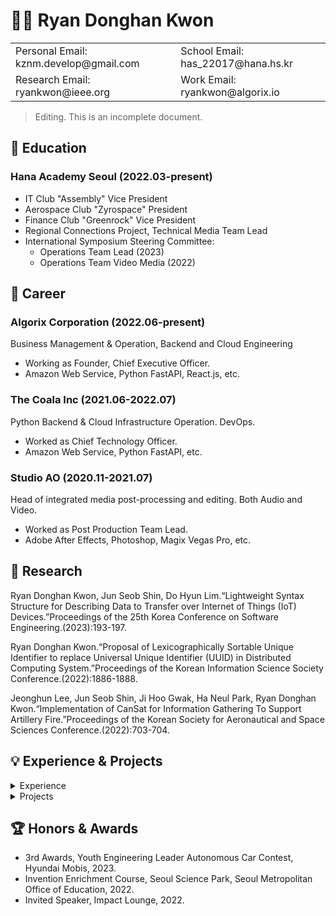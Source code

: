 # 🧑‍💻 Ryan Donghan Kwon

<table border="0">
  <tr>
    <td>Personal Email: kznm.develop@gmail.com</td>
    <td>School Email: has_22017@hana.hs.kr</td>
  </tr>
  <tr>
    <td>Research Email: ryankwon@ieee.org</td>
    <td>Work Email: ryankwon@algorix.io</td>
  </tr>
</table>

> Editing. This is an incomplete document.

## 🏫 Education

### Hana Academy Seoul (2022.03-present)
- IT Club "Assembly" Vice President
- Aerospace Club "Zyrospace" President
- Finance Club "Greenrock" Vice President
- Regional Connections Project, Technical Media Team Lead
- International Symposium Steering Committee:
  - Operations Team Lead (2023)
  - Operations Team Video Media (2022)

## 💼 Career

### Algorix Corporation (2022.06-present)
Business Management & Operation, Backend and Cloud Engineering
- Working as Founder, Chief Executive Officer.
- Amazon Web Service, Python FastAPI, React.js, etc.

### The Coala Inc (2021.06-2022.07)
Python Backend & Cloud Infrastructure Operation. DevOps.
- Worked as Chief Technology Officer.
- Amazon Web Service, Python FastAPI, etc.

### Studio AO (2020.11-2021.07)
Head of integrated media post-processing and editing. Both Audio and Video.
- Worked as Post Production Team Lead.
- Adobe After Effects, Photoshop, Magix Vegas Pro, etc.

## 📑 Research

  Ryan Donghan Kwon, Jun Seob Shin, Do Hyun Lim.“Lightweight Syntax Structure for Describing Data to Transfer over Internet of Things (IoT) Devices.”Proceedings of the 25th Korea Conference on Software Engineering.(2023):193-197.

  Ryan Donghan Kwon.“Proposal of Lexicographically Sortable Unique Identifier to replace Universal Unique Identifier (UUID) in Distributed Computing System.”Proceedings of the Korean Information Science Society Conference.(2022):1886-1888.

  Jeonghun Lee, Jun Seob Shin, Ji Hoo Gwak, Ha Neul Park, Ryan Donghan Kwon.“Implementation of CanSat for Information Gathering To Support Artillery Fire.”Proceedings of the Korean Society for Aeronautical and Space Sciences Conference.(2022):703-704.

## 💡 Experience & Projects

<details>
<summary>Experience</summary>

  ### MODUPOP: ML + QC (2023.04) [🔗](https://festa.io/events/3325)

  ### BespinGlobal OpsNow360 (2023.02) [🔗](https://event.opsnow.com/opsnow360-conference/)
  
  ### MODUPOP: JAX/Flax (2023.02) [🔗](https://festa.io/events/3118)
  
  ### Stripe Product Masterclass for SaaS & Marketplace (2023.01) [SaaS🔗](https://event-us.kr/stripe/event/54391) [Marketplace🔗](https://event-us.kr/stripe/event/54392)
  
  ### IMPACT LOUNGE - Invited Speaker (2022.12) [🔗](https://lounge.connect-impact.org/)
  
  ### Python Korea End of year Party (2022.12) [🔗](https://festa.io/events/2889)
  
  ### How Startups go global with Stripe (2022.11) [🔗](https://event-us.kr/stripe/event/50555)
  
  ### AWS Industry Week (2022.11) [🔗](https://aws.amazon.com/ko/events/industry-week/)
  
  ### The Junior Conference: Shot 1 - Invited Speaker (2022.07) [🔗](https://festa.io/events/2433)
  
  ### WoowaBro's GoodJob Conference (2022.04) [🔗](https://story.baemin.com/goodjob/)
  
</details>

<details>
<summary>Projects</summary>
  
  ### Twitter Han-river Water Temprature Bot (2020.12)
  
  ### IoT Welding Factory Manufacturing Execution System, Samsung H.I. (2021.05-2021.06)
  
  ### Art Centre Reservation System, Hana Academy Seoul (2022.06)
  
  ### Private Contents Cloud Deployment with NextCloud (2022.06)
  
  ### Product Recognition Service for Visually Impaired (2022.07)
  
  ### Exam Venue Inquiry System (2022.07)
  
  ### IoT Water Level Reporting System, Hana Academy Seoul (2022.08)
  
  ### Braillie Motion Graphics (2022.09)
  
  ### Modern World Map Quiz (2022.09-2022.10)
  
  ### Face Recognition Attendance System (2022.11)
  
</details>

## 🏆 Honors & Awards
- 3rd Awards, Youth Engineering Leader Autonomous Car Contest, Hyundai Mobis, 2023.
- Invention Enrichment Course, Seoul Science Park, Seoul Metropolitan Office of Education, 2022.
- Invited Speaker, Impact Lounge, 2022.
